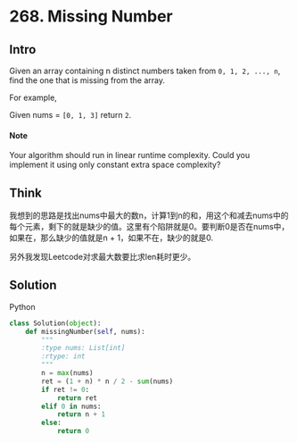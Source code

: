# 268. Missing Number

## Intro

Given an array containing n distinct numbers taken from `0, 1, 2, ..., n`, find the one that is missing from the array.

For example,

Given nums = `[0, 1, 3]` return `2`.

#### Note

Your algorithm should run in linear runtime complexity. Could you implement it using only constant extra space complexity?

## Think

我想到的思路是找出nums中最大的数n，计算1到n的和，用这个和减去nums中的每个元素，剩下的就是缺少的值。这里有个陷阱就是0。要判断0是否在nums中，如果在，那么缺少的值就是n + 1，如果不在，缺少的就是0.

另外我发现Leetcode对求最大数要比求len耗时更少。

## Solution

Python
 
```python
class Solution(object):
    def missingNumber(self, nums):
        """
        :type nums: List[int]
        :rtype: int
        """
        n = max(nums)
        ret = (1 + n) * n / 2 - sum(nums)
        if ret != 0:
            return ret
        elif 0 in nums:
            return n + 1
        else:
            return 0
```